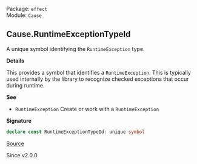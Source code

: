 Package: `effect`<br />
Module: `Cause`<br />

## Cause.RuntimeExceptionTypeId

A unique symbol identifying the `RuntimeException` type.

**Details**

This provides a symbol that identifies a `RuntimeException`. This is
typically used internally by the library to recognize checked exceptions that
occur during runtime.

**See**

- `RuntimeException` Create or work with a `RuntimeException`

**Signature**

```ts
declare const RuntimeExceptionTypeId: unique symbol
```

[Source](https://github.com/Effect-TS/effect/tree/main/packages/effect/src/Cause.ts#L78)

Since v2.0.0